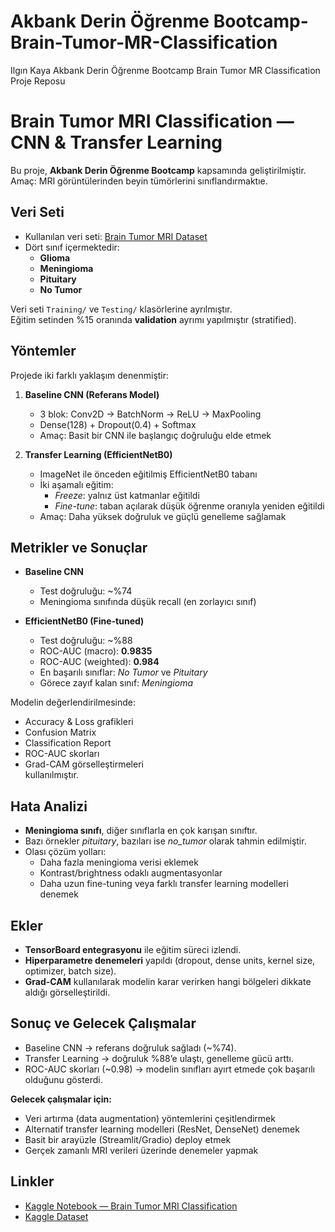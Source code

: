 # Akbank Derin Öğrenme Bootcamp-Brain-Tumor-MR-Classification
Ilgın Kaya Akbank Derin Öğrenme Bootcamp Brain Tumor MR Classification Proje Reposu
# Brain Tumor MRI Classification — CNN & Transfer Learning

Bu proje, **Akbank Derin Öğrenme Bootcamp** kapsamında geliştirilmiştir.  
Amaç: MRI görüntülerinden beyin tümörlerini sınıflandırmaktıe.  

##  Veri Seti
- Kullanılan veri seti: [Brain Tumor MRI Dataset](https://www.kaggle.com/datasets)  
- Dört sınıf içermektedir:  
  - **Glioma**  
  - **Meningioma**  
  - **Pituitary**  
  - **No Tumor**  

Veri seti `Training/` ve `Testing/` klasörlerine ayrılmıştır.  
Eğitim setinden %15 oranında **validation** ayrımı yapılmıştır (stratified). 




##  Yöntemler
Projede iki farklı yaklaşım denenmiştir:  

1. **Baseline CNN (Referans Model)**  
   - 3 blok: Conv2D → BatchNorm → ReLU → MaxPooling  
   - Dense(128) + Dropout(0.4) + Softmax  
   - Amaç: Basit bir CNN ile başlangıç doğruluğu elde etmek  

2. **Transfer Learning (EfficientNetB0)**  
   - ImageNet ile önceden eğitilmiş EfficientNetB0 tabanı  
   - İki aşamalı eğitim:  
     - *Freeze*: yalnız üst katmanlar eğitildi  
     - *Fine-tune*: taban açılarak düşük öğrenme oranıyla yeniden eğitildi  
   - Amaç: Daha yüksek doğruluk ve güçlü genelleme sağlamak  


##  Metrikler ve Sonuçlar
- **Baseline CNN**
  - Test doğruluğu: ~%74  
  - Meningioma sınıfında düşük recall (en zorlayıcı sınıf)  

- **EfficientNetB0 (Fine-tuned)**
  - Test doğruluğu: ~%88  
  - ROC-AUC (macro): **0.9835**  
  - ROC-AUC (weighted): **0.984**  
  - En başarılı sınıflar: *No Tumor* ve *Pituitary*  
  - Görece zayıf kalan sınıf: *Meningioma*  

Modelin değerlendirilmesinde:  
- Accuracy & Loss grafikleri  
- Confusion Matrix  
- Classification Report  
- ROC-AUC skorları  
- Grad-CAM görselleştirmeleri  
kullanılmıştır. 



##  Hata Analizi
- **Meningioma sınıfı**, diğer sınıflarla en çok karışan sınıftır.  
- Bazı örnekler *pituitary*, bazıları ise *no_tumor* olarak tahmin edilmiştir.  
- Olası çözüm yolları:  
  - Daha fazla meningioma verisi eklemek  
  - Kontrast/brightness odaklı augmentasyonlar  
  - Daha uzun fine-tuning veya farklı transfer learning modelleri denemek  




##  Ekler
- **TensorBoard entegrasyonu** ile eğitim süreci izlendi.  
- **Hiperparametre denemeleri** yapıldı (dropout, dense units, kernel size, optimizer, batch size).  
- **Grad-CAM** kullanılarak modelin karar verirken hangi bölgeleri dikkate aldığı görselleştirildi.  



##  Sonuç ve Gelecek Çalışmalar
- Baseline CNN → referans doğruluk sağladı (~%74).  
- Transfer Learning → doğruluk %88’e ulaştı, genelleme gücü arttı.  
- ROC-AUC skorları (~0.98) → modelin sınıfları ayırt etmede çok başarılı olduğunu gösterdi.

  
**Gelecek çalışmalar için:**  
- Veri artırma (data augmentation) yöntemlerini çeşitlendirmek  
- Alternatif transfer learning modelleri (ResNet, DenseNet) denemek  
- Basit bir arayüzle (Streamlit/Gradio) deploy etmek  
- Gerçek zamanlı MRI verileri üzerinde denemeler yapmak   



##  Linkler
- [Kaggle Notebook — Brain Tumor MRI Classification](https://www.kaggle.com/code/username/brain-tumor-mri-classification)  
- [Kaggle Dataset](https://www.kaggle.com/datasets)  


